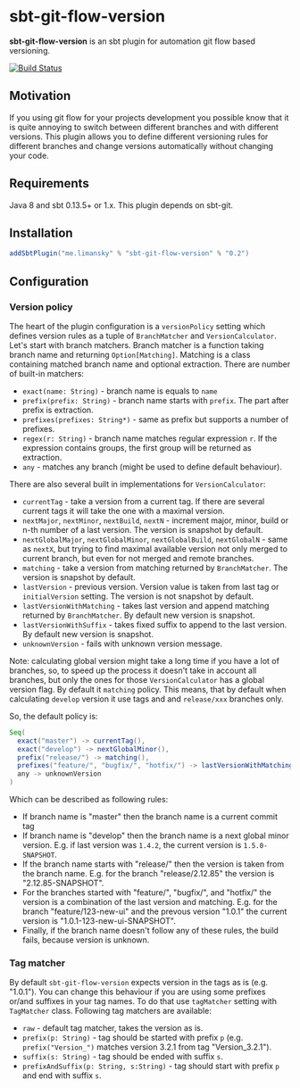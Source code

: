 sbt-git-flow-version
====================

**sbt-git-flow-version** is an sbt plugin for automation git flow based versioning.

[![Build Status](https://travis-ci.org/limansky/sbt-git-flow-version.svg?branch=master)](https://travis-ci.org/limansky/sbt-git-flow-version)

Motivation
----------

If you using git flow for your projects development you possible know that it is
quite annoying to switch between different branches and with different versions.
This plugin allows you to define different versioning rules for different
branches and change versions automatically without changing your code.

Requirements
------------

Java 8 and sbt 0.13.5+ or 1.x.  This plugin depends on sbt-git.

Installation
------------

```Scala
addSbtPlugin("me.limansky" % "sbt-git-flow-version" % "0.2")
```

Configuration
-------------

### Version policy

The heart of the plugin configuration is a `versionPolicy` setting which defines version rules as a
tuple of `BranchMatcher` and `VersionCalculator`.  Let's start with branch matchers.  Branch matcher
is a function taking branch name and returning `Option[Matching]`. Matching is a class containing
matched branch name and optional extraction.  There are number of built-in matchers:

  - `exact(name: String)` - branch name is equals to `name`
  - `prefix(prefix: String)` - branch name starts with `prefix`.  The part after prefix is extraction.
  - `prefixes(prefixes: String*)` - same as prefix but supports a number of prefixes.
  - `regex(r: String)` - branch name matches regular expression `r`.  If the expression contains
    groups, the first group will be returned as extraction.
  - `any` - matches any branch (might be used to define default behaviour).

There are also several built in implementations for `VersionCalculator`:

  - `currentTag` - take a version from a current tag. If there are several current tags it will take the
    one with a maximal version.
  - `nextMajor`, `nextMinor`, `nextBuild`, `nextN` - increment major, minor, build or n-th number of
    a last version. The version is snapshot by default.
  - `nextGlobalMajor`, `nextGlobalMinor`, `nextGlobalBuild`, `nextGlobalN` - same as `nextX`, but trying to
    find maximal available version not only merged to current branch, but even for not merged and remote branches.
  - `matching` - take a version from matching returned by `BranchMatcher`. The version is snapshot by default.
  - `lastVersion` - previous version.  Version value is taken from last tag or `initialVersion` setting.
    The version is not snapshot by default.
  - `lastVersionWithMatching` - takes last version and append matching returned by `BranchMatcher`.  By default
    new version is snapshot.
  - `lastVersionWithSuffix` - takes fixed suffix to append to the last version.  By default new version is snapshot.
  - `unknownVersion` - fails with unknown version message.

  Note: calculating global version might take a long time if you have a lot of branches, so, to speed up the process
  it doesn't take in account all branches, but only the ones for those `VersionCalculator` has a global version flag.
  By default it `matching` policy.  This means, that by default when calculating `develop` version it use tags and
  and `release/xxx` branches only.

So, the default policy is:

```Scala
Seq(
  exact("master") -> currentTag(),
  exact("develop") -> nextGlobalMinor(),
  prefix("release/") -> matching(),
  prefixes("feature/", "bugfix/", "hotfix/") -> lastVersionWithMatching(),
  any -> unknownVersion
)
```

Which can be described as following rules:

  - If branch name is "master" then the branch name is a current commit tag
  - If branch name is "develop" then the branch name is a next global minor version.
    E.g. if last version was `1.4.2`, the current version is `1.5.0-SNAPSHOT`.
  - If the branch name starts with "release/" then the version is taken from the
    branch name.  E.g. for the branch "release/2.12.85" the version is "2.12.85-SNAPSHOT".
  - For the branches started with "feature/", "bugfix/", and "hotfix/" the version is
    a combination of the last version and matching.  E.g. for the branch "feature/123-new-ui"
    and the prevous version "1.0.1" the current version is "1.0.1-123-new-ui-SNAPSHOT".
  - Finally, if the branch name doesn't follow any of these rules, the build fails,
    because version is unknown.

### Tag matcher

By default `sbt-git-flow-version` expects version in the tags as is (e.g. "1.0.1").
You can change this behaviour if you are using some prefixes or/and suffixes in your
tag names.  To do that use `tagMatcher` setting with `TagMatcher` class.  Following
tag matchers are available:

  - `raw` - default tag matcher, takes the version as is.
  - `prefix(p: String)` - tag should be started with prefix `p` (e.g. `prefix("Version_")`
    matches version 3.2.1 from tag "Version_3.2.1").
  - `suffix(s: String)` - tag should be ended with suffix `s`.
  - `prefixAndSuffix(p: String, s:String)` - tag should start with prefix `p` and end with
    suffix `s`.
